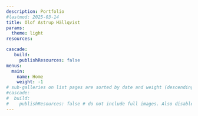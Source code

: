 ```yaml
---
description: Portfolio
#lastmod: 2025-03-14
title: Olof Astrup Hällqvist
params:
  theme: light
resources:

cascade:
   build:
     publishResources: false
menus:
  main:
    name: Home
    weight: -1
# sub-galleries on list pages are sorted by date and weight (descending)
#cascade:
#  build:
#    publishResources: false # do not include full images. Also disable download
---
```

